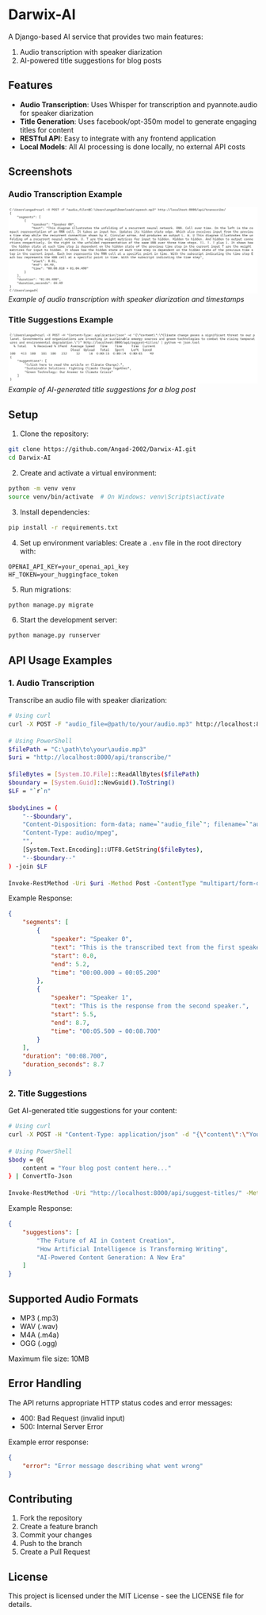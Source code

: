 # Darwix-AI

A Django-based AI service that provides two main features:
1. Audio transcription with speaker diarization
2. AI-powered title suggestions for blog posts

## Features

* **Audio Transcription**: Uses Whisper for transcription and pyannote.audio for speaker diarization
* **Title Generation**: Uses facebook/opt-350m model to generate engaging titles for content
* **RESTful API**: Easy to integrate with any frontend application
* **Local Models**: All AI processing is done locally, no external API costs

## Screenshots

### Audio Transcription Example
![Transcription Example](docs/images/transcription-example.png)
*Example of audio transcription with speaker diarization and timestamps*

### Title Suggestions Example
![Title Suggestions](docs/images/title-suggestions.png)
*Example of AI-generated title suggestions for a blog post*

## Setup

1. Clone the repository:
```bash
git clone https://github.com/Angad-2002/Darwix-AI.git
cd Darwix-AI
```

2. Create and activate a virtual environment:
```bash
python -m venv venv
source venv/bin/activate  # On Windows: venv\Scripts\activate
```

3. Install dependencies:
```bash
pip install -r requirements.txt
```

4. Set up environment variables:
Create a `.env` file in the root directory with:
```
OPENAI_API_KEY=your_openai_api_key
HF_TOKEN=your_huggingface_token
```

5. Run migrations:
```bash
python manage.py migrate
```

6. Start the development server:
```bash
python manage.py runserver
```

## API Usage Examples

### 1. Audio Transcription

Transcribe an audio file with speaker diarization:

```bash
# Using curl
curl -X POST -F "audio_file=@path/to/your/audio.mp3" http://localhost:8000/api/transcribe/

# Using PowerShell
$filePath = "C:\path\to\your\audio.mp3"
$uri = "http://localhost:8000/api/transcribe/"

$fileBytes = [System.IO.File]::ReadAllBytes($filePath)
$boundary = [System.Guid]::NewGuid().ToString()
$LF = "`r`n"

$bodyLines = (
    "--$boundary",
    "Content-Disposition: form-data; name=`"audio_file`"; filename=`"audio.mp3`"",
    "Content-Type: audio/mpeg",
    "",
    [System.Text.Encoding]::UTF8.GetString($fileBytes),
    "--$boundary--"
) -join $LF

Invoke-RestMethod -Uri $uri -Method Post -ContentType "multipart/form-data; boundary=$boundary" -Body $bodyLines
```

Example Response:
```json
{
    "segments": [
        {
            "speaker": "Speaker 0",
            "text": "This is the transcribed text from the first speaker.",
            "start": 0.0,
            "end": 5.2,
            "time": "00:00.000 → 00:05.200"
        },
        {
            "speaker": "Speaker 1",
            "text": "This is the response from the second speaker.",
            "start": 5.5,
            "end": 8.7,
            "time": "00:05.500 → 00:08.700"
        }
    ],
    "duration": "00:08.700",
    "duration_seconds": 8.7
}
```

### 2. Title Suggestions

Get AI-generated title suggestions for your content:

```bash
# Using curl
curl -X POST -H "Content-Type: application/json" -d "{\"content\":\"Your blog post content here...\"}" http://localhost:8000/api/suggest-titles/

# Using PowerShell
$body = @{
    content = "Your blog post content here..."
} | ConvertTo-Json

Invoke-RestMethod -Uri "http://localhost:8000/api/suggest-titles/" -Method Post -Body $body -ContentType "application/json"
```

Example Response:
```json
{
    "suggestions": [
        "The Future of AI in Content Creation",
        "How Artificial Intelligence is Transforming Writing",
        "AI-Powered Content Generation: A New Era"
    ]
}
```

## Supported Audio Formats

- MP3 (.mp3)
- WAV (.wav)
- M4A (.m4a)
- OGG (.ogg)

Maximum file size: 10MB

## Error Handling

The API returns appropriate HTTP status codes and error messages:

- 400: Bad Request (invalid input)
- 500: Internal Server Error

Example error response:
```json
{
    "error": "Error message describing what went wrong"
}
```

## Contributing

1. Fork the repository
2. Create a feature branch
3. Commit your changes
4. Push to the branch
5. Create a Pull Request

## License

This project is licensed under the MIT License - see the LICENSE file for details.
